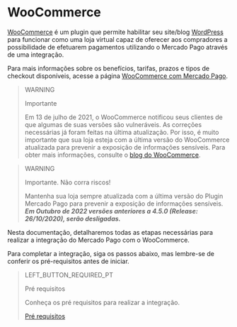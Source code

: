 # WooCommerce

[WooCommerce](https://woocommerce.com/) é um plugin que permite habilitar seu site/blog [WordPress](https://wordpress.com/pt-br/) para funcionar como uma loja virtual capaz de oferecer aos compradores a possibilidade de efetuarem pagamentos utilizando o Mercado Pago através de uma integração.

Para mais informações sobre os benefícios, tarifas, prazos e tipos de checkout disponíveis, acesse a página [WooCommerce com Mercado Pago](https://www.mercadopago.com.br/ferramentas-para-vender/link-de-pagamento-plugins-checkout/plugins/vender-woocommerce?utm_experiment=optimize&matt_tool=10047855&matt_word=MLB_MP_G_AO_OP_COW_SEARCH_SELL_TXS_Checkout-WooCommerce-Branded&gclid=Cj0KCQjw6s2IBhCnARIsAP8RfAjJHJVBE0is6oJv5K3_v9qiv44mYs52j7TlFtAMe2AVWKoJ-DAga_4aAuH7EALw_wcB). 

> WARNING
>
> Importante
>
> Em 13 de julho de 2021, o WooCommerce notificou seus clientes de que algumas de suas versões são vulneráveis. As correções necessárias já foram feitas na última atualização. Por isso, é muito importante que sua loja esteja com a última versão do WooCommerce atualizada para prevenir a exposição de informações sensíveis. Para obter mais informações, consulte o [blog do WooCommerce](https://woocommerce.com/pt-br/posts/critical-vulnerability-detected-july-2021).

> WARNING
>
> Importante. Não corra riscos!
>
> Mantenha sua loja sempre atualizada com a última versão do Plugin Mercado Pago para prevenir a exposição de informações sensíveis. ***Em Outubro de 2022 versões anteriores a 4.5.0 (Release: 26/10/2020), serão desligadas.***

Nesta documentação, detalharemos todas as etapas necessárias para realizar a integração do Mercado Pago com o WooCommerce. 

Para completar a integração, siga os passos abaixo, mas lembre-se de conferir os pré-requisitos antes de iniciar.

> LEFT_BUTTON_REQUIRED_PT
>
> Pré requisitos
>
> Conheça os pré requisitos para realizar a integração.
>
> [Pré requisitos](https://www.mercadopago[FAKER][URL][DOMAIN]/developers/pt/guides/plugins/woocommerce/previous-requirements)